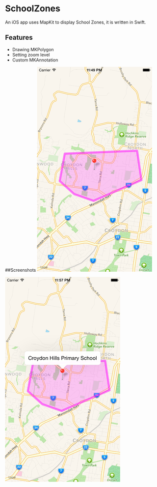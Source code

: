 # SchoolZones
An iOS app uses MapKit to display School Zones, it is written in Swift.

## Features
* Drawing MKPolygon
* Setting zoom level
* Custom MKAnnotation 

##Screenshots
![](https://raw.githubusercontent.com/JakeLin/SchoolZones/master/Screenshots/1.png)

![](https://raw.githubusercontent.com/JakeLin/SchoolZones/master/Screenshots/2.png)


